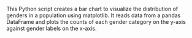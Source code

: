 This Python script creates a bar chart to visualize the distribution of genders in a population using matplotlib. It reads data from a pandas DataFrame and plots the counts of each gender category on the y-axis against gender labels on the x-axis.
